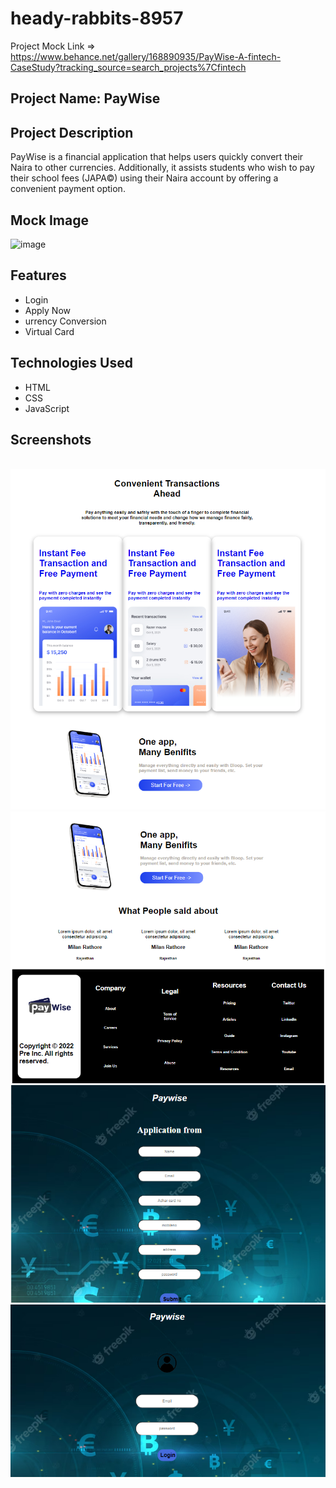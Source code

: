 # heady-rabbits-8957

Project Mock Link => https://www.behance.net/gallery/168890935/PayWise-A-fintech-CaseStudy?tracking_source=search_projects%7Cfintech

## Project Name: PayWise

## Project Description

PayWise is a financial application that helps users quickly convert their Naira to other
currencies. Additionally, it assists students who wish to pay their school fees (JAPA©)
using their Naira account by offering a convenient payment option.

## Mock Image

<img width="851" alt="image" src="https://github.com/hrutik2/heady-rabbits-8957/assets/115460366/8fc1b359-b42e-4ae0-91e4-caadecb5b8aa">

<br>

## Features

<ul>
<li>Login</li>
<li>Apply Now</li>
<li>urrency Conversion</li>
<li>Virtual Card</li>
</ul>

## Technologies Used

<ul>
<li>HTML</li>
<li>CSS</li>
<li>JavaScript</li>
</ul>

## Screenshots
<img src="[src/1.png](https://drive.google.com/drive/folders/1vPyN24t-DgsmX9mTNFu9uXDYIGqpEpDn)" alt="">
 
<img src="src/2.png" alt="">
 
<img src="src/3.png" alt="">
 
<img src="src/ApplyNow.png" alt="">
<img src="src/login.png" alt="">

